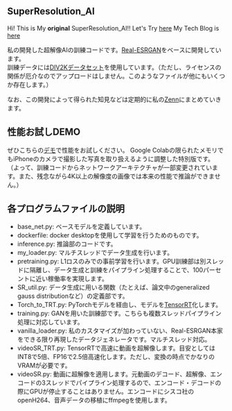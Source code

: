 ## SuperResolution_AI

Hi! This is My __original__ SuperResolution_AI!! Let's Try [here](https://colab.research.google.com/drive/1SVp1TQERLCVB5XMAEL7eRt48bMuYe9_m?usp=sharing)
My Tech Blog is [here](https://zenn.dev/laniakea)

私の開発した超解像AIの訓練コードです。[Real-ESRGAN](https://github.com/xinntao/Real-ESRGAN)をベースに開発しています。  
訓練データには[DIV2Kデータセット](https://data.vision.ee.ethz.ch/cvl/DIV2K/)を使用しています。（ただし、ライセンスの関係が厄介なのでアップロードはしません。このようなファイルが他にもいくつか存在します。）    

なお、この開発によって得られた知見などは定期的に私の[Zenn](https://zenn.dev/laniakea)にまとめていきます。

## 性能お試しDEMO
ぜひこちらの[デモ](https://colab.research.google.com/drive/1SVp1TQERLCVB5XMAEL7eRt48bMuYe9_m?usp=sharing)で性能をお試しください。
Google Colabの限られたメモリでもiPhoneのカメラで撮影した写真を取り扱えるように調整した特別版です。
（よって、訓練コードからネットワークアーキテクチャが一部変更されています。また、残念ながら4K以上の解像度の画像では本来の性能で推論ができません。）
  
## 各プログラムファイルの説明  
- base_net.py: ベースモデルを定義しています。  
- dockerfile: docker desktopを使用して学習を行うためのものです。  
- inference.py: 推論部のコードです。  
- my_loader.py: マルチスレッドでデータ生成を行います。  
- pretraining.py: L1ロスのみでの事前学習を行います。GPU訓練部は別スレッドに隔離し、データ生成と訓練をパイプライン処理することで、100パーセントに近い稼働率を実現します。  
- SR_util.py: データ生成に用いる関数（たとえば、論文中のgeneralized gauss distributionなど）の定義部です。  
- Torch_to_TRT.py: PyTorchモデルを経由し、モデルを[TensorRT](https://github.com/NVIDIA-AI-IOT/torch2trt)化します。  
- training.py: GANを用いた訓練部です。こちらも複数スレッドパイプライン処理に対応しています。  
- vanilla_loader.py: 私のカスタマイズが加わっていない、Real-ESRGAN本家をできる限り再現したデータジェネレータです。マルチスレッド対応。  
- videoSR_TRT.py: TensorRTで高速に動画を超解像します。目安としてはINT8で5倍、FP16で2.5倍高速化します。ただし、変換の時点でかなりのVRAMが必要です。  
- videoSR.py: 動画に超解像を適用します。元動画のデコード、超解像、エンコードの3スレッドでパイプライン処理するので、エンコード・デコードの際にGPUが停止することはありません。エンコードにシスコ社のopenH264、音声データの移植にffmpegを使用します。  
